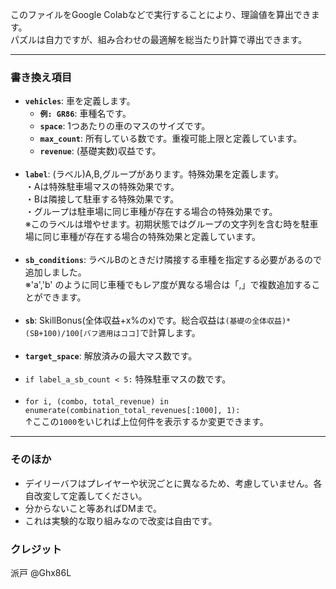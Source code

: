 <p>このファイルをGoogle Colabなどで実行することにより、理論値を算出できます。<br>
パズルは自力ですが、組み合わせの最適解を総当たり計算で導出できます。</p>

<hr>

<h3>書き換え項目</h3>

<ul>
  <li><b><code>vehicles</code></b>: 車を定義します。
    <ul>
      <li><b><code>例: GR86</code></b>: 車種名です。</li>
      <li><b><code>space</code></b>: 1つあたりの車のマスのサイズです。</li>
      <li><b><code>max_count</code></b>: 所有している数です。重複可能上限と定義しています。</li>
      <li><b><code>revenue</code></b>: (基礎実数)収益です。</li>
    </ul>
  </li>
  <br>
  <li><b><code>label</code></b>: (ラベル)A,B,グループがあります。特殊効果を定義します。<br>
  ・Aは特殊駐車場マスの特殊効果です。<br>
  ・Bは隣接して駐車する特殊効果です。<br>
  ・グループは駐車場に同じ車種が存在する場合の特殊効果です。<br>
  ※このラベルは増やせます。初期状態ではグループの文字列を含む時を駐車場に同じ車種が存在する場合の特殊効果と定義しています。</li>
  <br>
  <li><b><code>sb_conditions</code></b>: ラベルBのときだけ隣接する車種を指定する必要があるので追加しました。<br>
   ※'a','b' のように同じ車種でもレア度が異なる場合は「,」で複数追加することができます。</li>
  <br>
  <li><b><code>sb</code></b>: SkillBonus(全体収益+x%のx)です。総合収益は<code>(基礎の全体収益)*(SB+100)/100[バフ適用はココ]</code>で計算します。</li>
  <br>
  <li><b><code>target_space</code></b>: 解放済みの最大マス数です。</li>
  <br>
  <li><code>if label_a_sb_count < 5:</code> 特殊駐車マスの数です。</li>
  <br>
  <li><code>for i, (combo, total_revenue) in enumerate(combination_total_revenues[:1000], 1):</code><br>
  ↑ここの<code>1000</code>をいじれば上位何件を表示するか変更できます。</li>
</ul>

<hr>

<h3>そのほか</h3>
<ul>
  <li>デイリーバフはプレイヤーや状況ごとに異なるため、考慮していません。各自改変して定義してください。</li>
  <li>分からないこと等あればDMまで。</li>
  <li>これは実験的な取り組みなので改変は自由です。</li>
</ul>


<h3>クレジット</h3>
<p>派戸 @Ghx86L</p>
